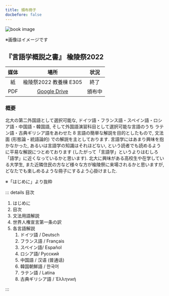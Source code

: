 ```yaml
---
title: 頒布冊子
docbefore: false
---
```


![book image](/upload/2022yuryo.png)

※画像はイメージです

## 『言語学概説之書』 楡陵祭2022

| 媒体 | 場所 | 状況 |
| :-: | :-: | :-: |
| 紙 | 楡陵祭2022 教養棟 E305 | 終了 |
| PDF | [Google Drive](https://drive.google.com/file/d/1eSBjcDgiVpzU9Z1cMRmturJrNpDrx9_G) | 頒布中 |

### 概要

北大の第二外国語として選択可能な,
ドイツ語・フランス語・スペイン語・ロシア語・中国語・韓国語,
そして外国語演習科目として選択可能な言語のうち
ラテン語・古典ギリシア語をあわせた 8 言語の簡単な解説を目的としたもので,
文法面 (形態論・統語論的) での解説を主としております.
言語学にはあまり興味を抱かなかった,
あるいは言語学の知識はそれほどない,
という読者でも読めるように平易な解説につとめております
(したがって「言語学」というよりはむしろ「語学」に近くなっているかと思います).
北大に興味がある高校生や在学している大学生,
また近隣住民の方など様々な方が楡陵祭に来場されるかと思いますが,
どなたでも楽しめるような冊子にするよう心掛けました.

※「はじめに」より抜粋

::: details 目次

1. はじめに
1. 目次
1. 文法用語解説
1. 世界人権宣言第一条の訳
1. 各言語解説
    1. ドイツ語 / Deutsch
    1. フランス語 / Français
    1. スペイン語/ Español
    1. ロシア語/ Русский
    1. 中国語 / 汉语 (普通话)
    1. 韓国朝鮮語 / 한국어
    1. ラテン語 / Latina
    1. 古典ギリシア語 / Ἑλληνική

:::
